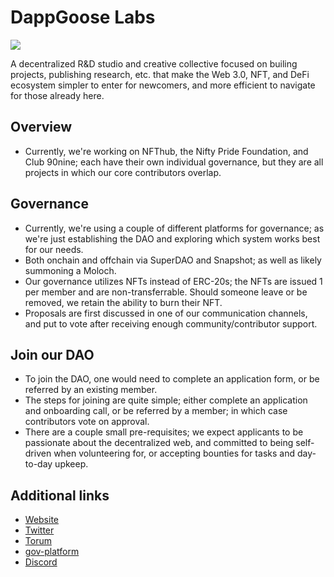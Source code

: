 # DappGoose Labs

![](https://i.imgur.com/XI4LBoo.png)

A decentralized R&D studio and creative collective focused on builing projects, publishing research, etc. that make the Web 3.0, NFT, and DeFi ecosystem simpler to enter for newcomers, and more efficient to navigate for those already here.

## Overview 
- Currently, we're working on NFThub, the Nifty Pride Foundation, and Club 90nine; each have their own individual governance, but they are all projects in which our core contributors overlap. 

## Governance 
- Currently, we're using a couple of different platforms for governance; as we're just establishing the DAO and exploring which system works best for our needs. 
- Both onchain and offchain via SuperDAO and Snapshot; as well as likely summoning a Moloch. 
- Our governance utilizes NFTs instead of ERC-20s; the NFTs are issued 1 per member and are non-transferrable. Should someone leave or be removed, we retain the ability to burn their NFT. 
- Proposals are first discussed in one of our communication channels, and put to vote after receiving enough community/contributor support.

## Join our DAO
- To  join the DAO, one would need to complete an application form, or be referred by an existing member. 
- The steps for joining are quite simple; either complete an application and onboarding call, or be referred by a member; in which case contributors vote on approval.
- There are a couple small pre-requisites; we expect applicants to be passionate about the decentralized web, and committed to being self-driven when volunteering for, or accepting bounties for tasks and day-to-day upkeep.
## Additional links
- [Website](https://dappgooselabs.io)
- [Twitter](https://twitter.com/dappgooselabs)
- [Torum](https://www.torum.com/clan/62415e237c902e69250f0e6a)
- [gov-platform ](https://app.superdao.co/dappgoose-labs)
- [Discord](https://discord.haus/dappgoose)